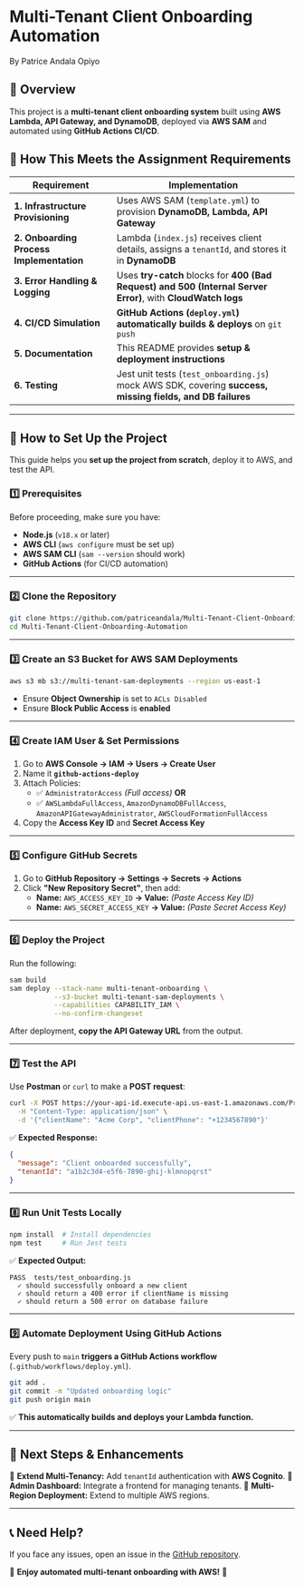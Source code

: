 # Multi-Tenant Client Onboarding Automation

By Patrice Andala Opiyo

## 📌 Overview
This project is a **multi-tenant client onboarding system** built using **AWS Lambda, API Gateway, and DynamoDB**, deployed via **AWS SAM** and automated using **GitHub Actions CI/CD**.

## 🎯 How This Meets the Assignment Requirements

| Requirement | Implementation |
|------------|---------------|
| **1. Infrastructure Provisioning** | Uses AWS SAM (`template.yml`) to provision **DynamoDB, Lambda, API Gateway** |
| **2. Onboarding Process Implementation** | Lambda (`index.js`) receives client details, assigns a `tenantId`, and stores it in **DynamoDB** |
| **3. Error Handling & Logging** | Uses **try-catch** blocks for **400 (Bad Request) and 500 (Internal Server Error)**, with **CloudWatch logs** |
| **4. CI/CD Simulation** | **GitHub Actions (`deploy.yml`) automatically builds & deploys** on `git push` |
| **5. Documentation** | This README provides **setup & deployment instructions** |
| **6. Testing** | Jest unit tests (`test_onboarding.js`) mock AWS SDK, covering **success, missing fields, and DB failures** |

---

## 🚀 How to Set Up the Project
This guide helps you **set up the project from scratch**, deploy it to AWS, and test the API.

### **1️⃣ Prerequisites**
Before proceeding, make sure you have:
- **Node.js** (`v18.x` or later)
- **AWS CLI** (`aws configure` must be set up)
- **AWS SAM CLI** (`sam --version` should work)
- **GitHub Actions** (for CI/CD automation)

---

### **2️⃣ Clone the Repository**
```sh
git clone https://github.com/patriceandala/Multi-Tenant-Client-Onboarding-Automation.git
cd Multi-Tenant-Client-Onboarding-Automation
```

---

### **3️⃣ Create an S3 Bucket for AWS SAM Deployments**
```sh
aws s3 mb s3://multi-tenant-sam-deployments --region us-east-1
```
- Ensure **Object Ownership** is set to `ACLs Disabled`
- Ensure **Block Public Access** is **enabled**

---

### **4️⃣ Create IAM User & Set Permissions**
1. Go to **AWS Console → IAM → Users → Create User**
2. Name it **`github-actions-deploy`**
3. Attach Policies:
   - ✅ `AdministratorAccess` *(Full access)* **OR**
   - ✅ `AWSLambdaFullAccess`, `AmazonDynamoDBFullAccess`, `AmazonAPIGatewayAdministrator`, `AWSCloudFormationFullAccess`
4. Copy the **Access Key ID** and **Secret Access Key**

---

### **5️⃣ Configure GitHub Secrets**
1. Go to **GitHub Repository → Settings → Secrets → Actions**
2. Click **"New Repository Secret"**, then add:
   - **Name:** `AWS_ACCESS_KEY_ID` **→ Value:** *(Paste Access Key ID)*
   - **Name:** `AWS_SECRET_ACCESS_KEY` **→ Value:** *(Paste Secret Access Key)*

---

### **6️⃣ Deploy the Project**
Run the following:
```sh
sam build
sam deploy --stack-name multi-tenant-onboarding \
           --s3-bucket multi-tenant-sam-deployments \
           --capabilities CAPABILITY_IAM \
           --no-confirm-changeset
```
After deployment, **copy the API Gateway URL** from the output.

---

### **7️⃣ Test the API**
Use **Postman** or `curl` to make a **POST request**:
```sh
curl -X POST https://your-api-id.execute-api.us-east-1.amazonaws.com/Prod/onboard/ \
  -H "Content-Type: application/json" \
  -d '{"clientName": "Acme Corp", "clientPhone": "+1234567890"}'
```
✅ **Expected Response:**
```json
{
  "message": "Client onboarded successfully",
  "tenantId": "a1b2c3d4-e5f6-7890-ghij-klmnopqrst"
}
```

---

### **8️⃣ Run Unit Tests Locally**
```sh
npm install  # Install dependencies
npm test     # Run Jest tests
```
✅ **Expected Output:**
```
PASS  tests/test_onboarding.js
  ✓ should successfully onboard a new client
  ✓ should return a 400 error if clientName is missing
  ✓ should return a 500 error on database failure
```

---

### **9️⃣ Automate Deployment Using GitHub Actions**
Every push to `main` **triggers a GitHub Actions workflow** (`.github/workflows/deploy.yml`).

```sh
git add .
git commit -m "Updated onboarding logic"
git push origin main
```
✅ **This automatically builds and deploys your Lambda function.**

---

## **🎯 Next Steps & Enhancements**
🔹 **Extend Multi-Tenancy:** Add `tenantId` authentication with **AWS Cognito**.
🔹 **Admin Dashboard:** Integrate a frontend for managing tenants.
🔹 **Multi-Region Deployment:** Extend to multiple AWS regions.

---

## **📞 Need Help?**
If you face any issues, open an issue in the [GitHub repository](https://github.com/patriceandala/Multi-Tenant-Client-Onboarding-Automation/issues).

🚀 **Enjoy automated multi-tenant onboarding with AWS!** 🎉

